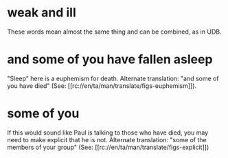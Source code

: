 # weak and ill

These words mean almost the same thing and can be combined, as in UDB.

# and some of you have fallen asleep

"Sleep" here is a euphemism for death. Alternate translation: "and some of you have died" (See: [[rc://en/ta/man/translate/figs-euphemism]]).

# some of you

If this would sound like Paul is talking to those who have died, you may need to make explicit that he is not. Alternate translation: "some of the members of your group" (See: [[rc://en/ta/man/translate/figs-explicit]])

